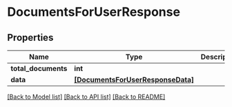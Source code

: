 # DocumentsForUserResponse


## Properties
Name | Type | Description | Notes
------------ | ------------- | ------------- | -------------
**total_documents** | **int** |  | 
**data** | [**[DocumentsForUserResponseData]**](DocumentsForUserResponseData.md) |  | 

[[Back to Model list]](../README.md#documentation-for-models) [[Back to API list]](../README.md#documentation-for-api-endpoints) [[Back to README]](../README.md)


